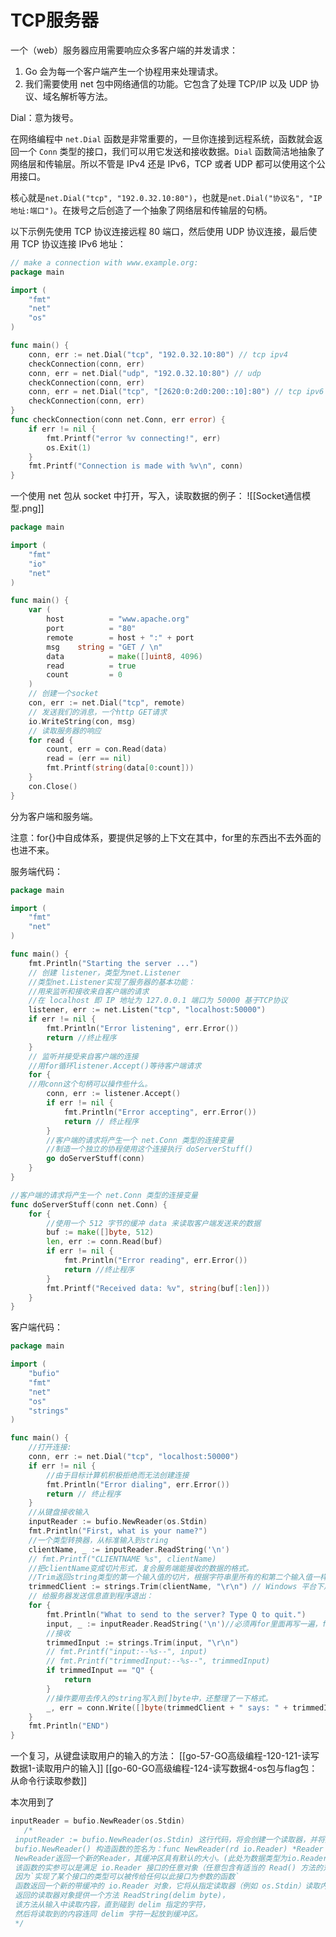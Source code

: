 # TCP服务器
一个（web）服务器应用需要响应众多客户端的并发请求：
1. Go 会为每一个客户端产生一个协程用来处理请求。
2. 我们需要使用 net 包中网络通信的功能。它包含了处理 TCP/IP 以及 UDP 协议、域名解析等方法。

Dial：意为拨号。

在网络编程中 `net.Dial` 函数是非常重要的，一旦你连接到远程系统，函数就会返回一个 `Conn` 类型的接口，我们可以用它发送和接收数据。`Dial` 函数简洁地抽象了网络层和传输层。所以不管是 IPv4 还是 IPv6，TCP 或者 UDP 都可以使用这个公用接口。

核心就是`net.Dial("tcp", "192.0.32.10:80")`，也就是`net.Dial("协议名", "IP地址:端口")`。在拨号之后创造了一个抽象了网络层和传输层的句柄。

以下示例先使用 TCP 协议连接远程 80 端口，然后使用 UDP 协议连接，最后使用 TCP 协议连接 IPv6 地址：
```go
// make a connection with www.example.org:
package main

import (
	"fmt"
	"net"
	"os"
)

func main() {
	conn, err := net.Dial("tcp", "192.0.32.10:80") // tcp ipv4
	checkConnection(conn, err)
	conn, err = net.Dial("udp", "192.0.32.10:80") // udp
	checkConnection(conn, err)
	conn, err = net.Dial("tcp", "[2620:0:2d0:200::10]:80") // tcp ipv6
	checkConnection(conn, err)
}
func checkConnection(conn net.Conn, err error) {
	if err != nil {
		fmt.Printf("error %v connecting!", err)
		os.Exit(1)
	}
	fmt.Printf("Connection is made with %v\n", conn)
}
```

一个使用 net 包从 socket 中打开，写入，读取数据的例子：
![[Socket通信模型.png]]

```go
package main

import (
	"fmt"
	"io"
	"net"
)

func main() {
	var (
		host          = "www.apache.org"
		port          = "80"
		remote        = host + ":" + port
		msg    string = "GET / \n"
		data          = make([]uint8, 4096)
		read          = true
		count         = 0
	)
	// 创建一个socket
	con, err := net.Dial("tcp", remote)
	// 发送我们的消息，一个http GET请求
	io.WriteString(con, msg)
	// 读取服务器的响应
	for read {
		count, err = con.Read(data)
		read = (err == nil)
		fmt.Printf(string(data[0:count]))
	}
	con.Close()
}
```



分为客户端和服务端。

注意：for{}中自成体系，要提供足够的上下文在其中，for里的东西出不去外面的也进不来。

服务端代码：
```go
package main

import (
	"fmt"
	"net"
)

func main() {
	fmt.Println("Starting the server ...")
	// 创建 listener，类型为net.Listener
	//类型net.Listener实现了服务器的基本功能：
	//用来监听和接收来自客户端的请求
	//在 localhost 即 IP 地址为 127.0.0.1 端口为 50000 基于TCP协议
	listener, err := net.Listen("tcp", "localhost:50000")
	if err != nil {
		fmt.Println("Error listening", err.Error())
		return //终止程序
	}
	// 监听并接受来自客户端的连接
	//用for循环listener.Accept()等待客户端请求
	for {
	//用conn这个句柄可以操作些什么。
		conn, err := listener.Accept()
		if err != nil {
			fmt.Println("Error accepting", err.Error())
			return // 终止程序
		}
		//客户端的请求将产生一个 net.Conn 类型的连接变量
		//制造一个独立的协程使用这个连接执行 doServerStuff()
		go doServerStuff(conn)
	}
}

//客户端的请求将产生一个 net.Conn 类型的连接变量
func doServerStuff(conn net.Conn) {
	for {
		//使用一个 512 字节的缓冲 data 来读取客户端发送来的数据
		buf := make([]byte, 512)
		len, err := conn.Read(buf)
		if err != nil {
			fmt.Println("Error reading", err.Error())
			return //终止程序
		}
		fmt.Printf("Received data: %v", string(buf[:len]))
	}
}

```

客户端代码：
```go
package main

import (
	"bufio"
	"fmt"
	"net"
	"os"
	"strings"
)

func main() {
	//打开连接:
	conn, err := net.Dial("tcp", "localhost:50000")
	if err != nil {
		//由于目标计算机积极拒绝而无法创建连接
		fmt.Println("Error dialing", err.Error())
		return // 终止程序
	}
	//从键盘接收输入
	inputReader := bufio.NewReader(os.Stdin)
	fmt.Println("First, what is your name?")
	//一个类型转换器，从标准输入到string
	clientName, _ := inputReader.ReadString('\n')
	// fmt.Printf("CLIENTNAME %s", clientName)
	//把clientName变成切片形式，复合服务端能接收的数据的格式。
	//Trim返回string类型的第一个输入值的切片，根据字符串里所有的和第二个输入值一样的值后面的值。
	trimmedClient := strings.Trim(clientName, "\r\n") // Windows 平台下用 "\r\n"，Linux平台下使用 "\n"
	// 给服务器发送信息直到程序退出：
	for {
		fmt.Println("What to send to the server? Type Q to quit.")
		input, _ := inputReader.ReadString('\n')//必须再for里面再写一遍，for外面的是第一次的操作，现在在for里面反复循环，避免一次性使用后关闭。外面求的是一个定值（此处为用户名），里面求的是每次用户名输入的语句。
		//接收
		trimmedInput := strings.Trim(input, "\r\n")
		// fmt.Printf("input:--%s--", input)
		// fmt.Printf("trimmedInput:--%s--", trimmedInput)
		if trimmedInput == "Q" {
			return
		}
		//操作要用去传入的string写入到[]byte中，还整理了一下格式。
		_, err = conn.Write([]byte(trimmedClient + " says: " + trimmedInput))
	}
	fmt.Println("END")
}


```


一个复习，从键盘读取用户的输入的方法：
[[go-57-GO高级编程-120-121-读写数据1-读取用户的输入]]
[[go-60-GO高级编程-124-读写数据4-os包与flag包：从命令行读取参数]]

本次用到了
```go
inputReader = bufio.NewReader(os.Stdin)  
   /*  
 inputReader := bufio.NewReader(os.Stdin) 这行代码，将会创建一个读取器，并将其与标准输入绑定。  
 bufio.NewReader() 构造函数的签名为：func NewReader(rd io.Reader) *Reader  
 NewReader返回一个新的Reader，其缓冲区具有默认的大小。(此处为数据类型为io.Reader接口的标准输入os.Stdin)  
 该函数的实参可以是满足 io.Reader 接口的任意对象（任意包含有适当的 Read() 方法的对象，  
 因为`实现了某个接口的类型可以被传给任何以此接口为参数的函数`  
 函数返回一个新的带缓冲的 io.Reader 对象，它将从指定读取器（例如 os.Stdin）读取内容。  
 返回的读取器对象提供一个方法 ReadString(delim byte)，  
 该方法从输入中读取内容，直到碰到 delim 指定的字符，  
 然后将读取到的内容连同 delim 字符一起放到缓冲区。  
 */  
```


